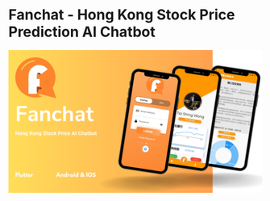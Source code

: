 # Fanchat - Hong Kong Stock Price Prediction AI Chatbot

![alt text](https://github.com/zinxon/Fanchat/blob/master/demo%20image/Fanchat.png)

